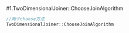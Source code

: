 #1.TwoDimensionalJoiner::ChooseJoinAlgorithm

```cpp
//两个choose方法
TwoDimensionalJoiner::ChooseJoinAlgorithm
```